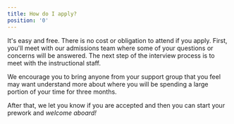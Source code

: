 ```yaml
---
title: How do I apply?
position: '0'
---
```

It's easy and free. There is no cost or obligation to attend if you apply. First, you'll meet with our admissions team where some of your questions or concerns will be answered. The next step of the interview process is to meet with the instructional staff.

We encourage you to bring anyone from your support group that you feel may want understand more about where you will be spending a large portion of your time for three months.

After that, we let you know if you are accepted and then you can start your prework and _welcome aboard!_
